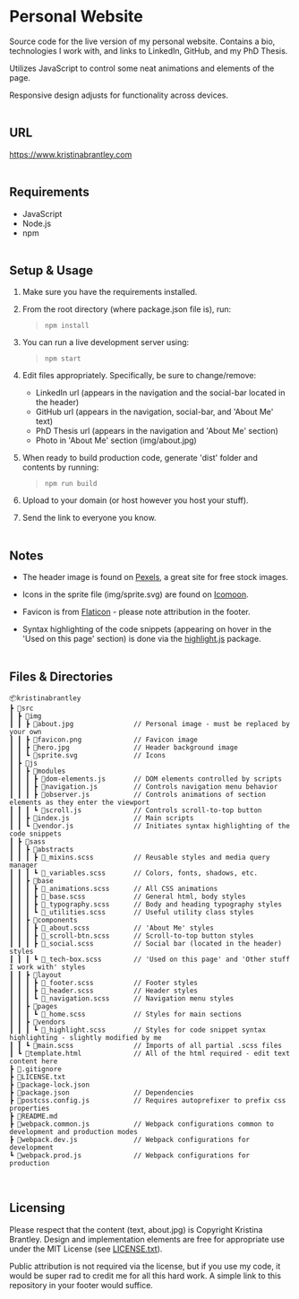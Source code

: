 # Personal Website

Source code for the live version of my personal website. Contains a bio, technologies I work with, and links to LinkedIn, GitHub, and my PhD Thesis.

Utilizes JavaScript to control some neat animations and elements of the page.

Responsive design adjusts for functionality across devices.
<br><br>

## URL

<https://www.kristinabrantley.com> <br><br>  

## Requirements

- JavaScript
- Node.js
- npm
<br><br> 

## Setup & Usage

1. Make sure you have the requirements installed.

2. From the root directory (where package.json file is), run:

    > `npm install`

3. You can run a live development server using:

    > `npm start`

4. Edit files appropriately. Specifically, be sure to change/remove:

    - LinkedIn url (appears in the navigation and the social-bar located in the header)
    - GitHub url (appears in the navigation, social-bar, and 'About Me' text)
    - PhD Thesis url (appears in the navigation and 'About Me' section)
    - Photo in 'About Me' section (img/about.jpg)

5. When ready to build production code, generate 'dist' folder and contents by running:

    > `npm run build`

6. Upload to your domain (or host however you host your stuff).

7. Send the link to everyone you know. 
<br><br> 

## Notes

- The header image is found on [Pexels](https://www.pexels.com/), a great site for free stock images.

- Icons in the sprite file (img/sprite.svg) are found on [Icomoon](https://icomoon.io/app/#/select/library).

- Favicon is from [Flaticon](https://www.flaticon.com/) - please note attribution in the footer.

- Syntax highlighting of the code snippets (appearing on hover in the 'Used on this page' section) is done via the [highlight.js](https://highlightjs.org/) package.
<br><br>

## Files & Directories

    📦kristinabrantley
    ┣ 📂src
    ┃ ┣ 📂img
    ┃ ┃ ┣ 📜about.jpg               // Personal image - must be replaced by your own
    ┃ ┃ ┣ 📜favicon.png             // Favicon image
    ┃ ┃ ┣ 📜hero.jpg                // Header background image
    ┃ ┃ ┗ 📜sprite.svg              // Icons
    ┃ ┣ 📂js
    ┃ ┃ ┣ 📂modules
    ┃ ┃ ┃ ┣ 📜dom-elements.js       // DOM elements controlled by scripts
    ┃ ┃ ┃ ┣ 📜navigation.js         // Controls navigation menu behavior
    ┃ ┃ ┃ ┣ 📜observer.js           // Controls animations of section elements as they enter the viewport
    ┃ ┃ ┃ ┗ 📜scroll.js             // Controls scroll-to-top button
    ┃ ┃ ┣ 📜index.js                // Main scripts
    ┃ ┃ ┗ 📜vendor.js               // Initiates syntax highlighting of the code snippets
    ┃ ┣ 📂sass
    ┃ ┃ ┣ 📂abstracts
    ┃ ┃ ┃ ┣ 📜_mixins.scss          // Reusable styles and media query manager
    ┃ ┃ ┃ ┗ 📜_variables.scss       // Colors, fonts, shadows, etc.
    ┃ ┃ ┣ 📂base
    ┃ ┃ ┃ ┣ 📜_animations.scss      // All CSS animations
    ┃ ┃ ┃ ┣ 📜_base.scss            // General html, body styles
    ┃ ┃ ┃ ┣ 📜_typography.scss      // Body and heading typography styles
    ┃ ┃ ┃ ┗ 📜_utilities.scss       // Useful utility class styles
    ┃ ┃ ┣ 📂components
    ┃ ┃ ┃ ┣ 📜_about.scss           // 'About Me' styles
    ┃ ┃ ┃ ┣ 📜_scroll-btn.scss      // Scroll-to-top button styles
    ┃ ┃ ┃ ┣ 📜_social.scss          // Social bar (located in the header) styles
    ┃ ┃ ┃ ┗ 📜_tech-box.scss        // 'Used on this page' and 'Other stuff I work with' styles
    ┃ ┃ ┣ 📂layout
    ┃ ┃ ┃ ┣ 📜_footer.scss          // Footer styles
    ┃ ┃ ┃ ┣ 📜_header.scss          // Header styles
    ┃ ┃ ┃ ┗ 📜_navigation.scss      // Navigation menu styles
    ┃ ┃ ┣ 📂pages
    ┃ ┃ ┃ ┗ 📜_home.scss            // Styles for main sections
    ┃ ┃ ┣ 📂vendors
    ┃ ┃ ┃ ┗ 📜_highlight.scss       // Styles for code snippet syntax highlighting - slightly modified by me
    ┃ ┃ ┗ 📜main.scss               // Imports of all partial .scss files
    ┃ ┗ 📜template.html             // All of the html required - edit text content here
    ┣ 📜.gitignore
    ┣ 📜LICENSE.txt
    ┣ 📜package-lock.json
    ┣ 📜package.json                // Dependencies
    ┣ 📜postcss.config.js           // Requires autoprefixer to prefix css properties
    ┣ 📜README.md
    ┣ 📜webpack.common.js           // Webpack configurations common to development and production modes
    ┣ 📜webpack.dev.js              // Webpack configurations for development
    ┗ 📜webpack.prod.js             // Webpack configurations for production
<br>            

## Licensing

Please respect that the content (text, about.jpg) is Copyright Kristina Brantley. Design and implementation elements are free for appropriate use under the MIT License (see [LICENSE.txt](LICENSE.txt)).

Public attribution is not required via the license, but if you use my code, it would be super rad to credit me for all this hard work. A simple link to this repository in your footer would suffice.





